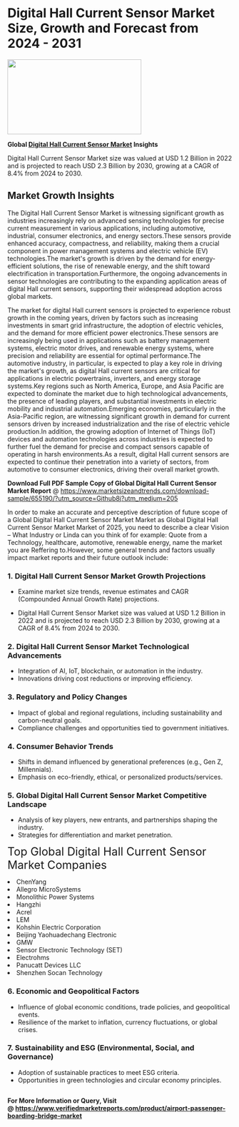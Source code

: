 <H1>Digital Hall Current Sensor Market Size, Growth and Forecast from 2024 - 2031</H1><img class="aligncenter size-medium wp-image-584254" src="https://thirdeyenews.in/wp-content/uploads/2024/09/Global-Market-Research-300x168.jpeg" alt="" width="300" height="168" /><p><strong>Global&nbsp;<a href="https://www.marketsizeandtrends.com/download-sample/655190/?utm_source=Github8j?utm_medium=205">Digital Hall Current Sensor Market</a> Insights</strong></p><p>Digital Hall Current Sensor Market size was valued at USD 1.2 Billion in 2022 and is projected to reach USD 2.3 Billion by 2030, growing at a CAGR of 8.4% from 2024 to 2030.</p><p><h2>Market Growth Insights</h2> <p>The Digital Hall Current Sensor Market is witnessing significant growth as industries increasingly rely on advanced sensing technologies for precise current measurement in various applications, including automotive, industrial, consumer electronics, and energy sectors.These sensors provide enhanced accuracy, compactness, and reliability, making them a crucial component in power management systems and electric vehicle (EV) technologies.The market's growth is driven by the demand for energy-efficient solutions, the rise of renewable energy, and the shift toward electrification in transportation.Furthermore, the ongoing advancements in sensor technologies are contributing to the expanding application areas of digital Hall current sensors, supporting their widespread adoption across global markets.</p> <p>The market for digital Hall current sensors is projected to experience robust growth in the coming years, driven by factors such as increasing investments in smart grid infrastructure, the adoption of electric vehicles, and the demand for more efficient power electronics.These sensors are increasingly being used in applications such as battery management systems, electric motor drives, and renewable energy systems, where precision and reliability are essential for optimal performance.The automotive industry, in particular, is expected to play a key role in driving the market's growth, as digital Hall current sensors are critical for applications in electric powertrains, inverters, and energy storage systems.Key regions such as North America, Europe, and Asia Pacific are expected to dominate the market due to high technological advancements, the presence of leading players, and substantial investments in electric mobility and industrial automation.Emerging economies, particularly in the Asia-Pacific region, are witnessing significant growth in demand for current sensors driven by increased industrialization and the rise of electric vehicle production.In addition, the growing adoption of Internet of Things (IoT) devices and automation technologies across industries is expected to further fuel the demand for precise and compact sensors capable of operating in harsh environments.As a result, digital Hall current sensors are expected to continue their penetration into a variety of sectors, from automotive to consumer electronics, driving their overall market growth.<p><span class=""><strong>Download Full PDF Sample Copy of Global Digital Hall Current Sensor Market Report</strong> @ <a href="https://www.marketsizeandtrends.com/download-sample/655190/?utm_source=Github8j?utm_medium=205" target="_blank">https://www.marketsizeandtrends.com/download-sample/655190/?utm_source=Github8j?utm_medium=205</a></span></p><p>In order to make an accurate and perceptive description of future scope of a Global&nbsp;Digital Hall Current Sensor Market Market as Global&nbsp;Digital Hall Current Sensor Market Market of 2025, you need to describe a clear Vision &ndash; What Industry or Linda can you think of for example: Quote from a Technology, healthcare, automotive, renewable energy, name the market you are Reffering to.However, some general trends and factors usually impact market reports and their future outlook include:</p><h3>1.&nbsp;<strong>Digital Hall Current Sensor Market Growth Projections</strong></h3><ul><li>Examine market size trends, revenue estimates and CAGR (Compounded Annual Growth Rate) projections.</li><li><p>Digital Hall Current Sensor Market size was valued at USD 1.2 Billion in 2022 and is projected to reach USD 2.3 Billion by 2030, growing at a CAGR of 8.4% from 2024 to 2030.</p></li></ul><h3>2.&nbsp;<strong>Digital Hall Current Sensor Market Technological Advancements</strong></h3><ul><li>Integration of AI, IoT, blockchain, or automation in the industry.</li><li>Innovations driving cost reductions or improving efficiency.</li></ul><h3>3.&nbsp;<strong>Regulatory and Policy Changes</strong></h3><ul><li>Impact of global and regional regulations, including sustainability and carbon-neutral goals.</li><li>Compliance challenges and opportunities tied to government initiatives.</li></ul><h3>4.&nbsp;<strong>Consumer Behavior Trends</strong></h3><ul><li>Shifts in demand influenced by generational preferences (e.g., Gen Z, Millennials).</li><li>Emphasis on eco-friendly, ethical, or personalized products/services.</li></ul><h3>5.&nbsp;<strong>Global Digital Hall Current Sensor Market Competitive Landscape</strong></h3><ul><li>Analysis of key players, new entrants, and partnerships shaping the industry.</li><li>Strategies for differentiation and market penetration.</li></ul><p data-pm-slice="1 1 []"><span style="color: inherit; font-family: inherit; font-size: 25px;">Top Global Digital Hall Current Sensor Market Companies</span></p><div class="" data-test-id=""><p><li>ChenYang</li><li> Allegro MicroSystems</li><li> Monolithic Power Systems</li><li> Hangzhi</li><li> Acrel</li><li> LEM</li><li> Kohshin Electric Corporation</li><li> Beijing Yaohuadechang Electronic</li><li> GMW</li><li> Sensor Electronic Technology (SET)</li><li> Electrohms</li><li> Panucatt Devices LLC</li><li> Shenzhen Socan Technology</li></p></div><h3>6.&nbsp;<strong>Economic and Geopolitical Factors</strong></h3><ul><li>Influence of global economic conditions, trade policies, and geopolitical events.</li><li>Resilience of the market to inflation, currency fluctuations, or global crises.</li></ul><h3>7.&nbsp;<strong>Sustainability and ESG (Environmental, Social, and Governance)</strong></h3><ul><li>Adoption of sustainable practices to meet ESG criteria.</li><li>Opportunities in green technologies and circular economy principles.</li></ul><h2><strong style="font-size: 14px;">For More Information or Query, Visit @&nbsp;</strong><a style="background-color: #ffffff; font-size: 14px;" href="https://www.marketsizeandtrends.com/report/digital-hall-current-sensor-market/" target="_blank">https://www.verifiedmarketreports.com/product/airport-passenger-boarding-bridge-market</a></h2>